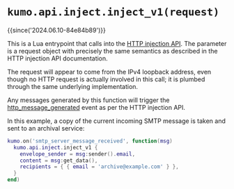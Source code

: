 # `kumo.api.inject.inject_v1(request)`

{{since('2024.06.10-84e84b89')}}

This is a Lua entrypoint that calls into the [HTTP injection
API](../http/api_inject_v1.md).  The parameter is a request object with
precisely the same semantics as described in the HTTP injection API
documentation.

The request will appear to come from the IPv4 loopback address, even though
no HTTP request is actually involved in this call; it is plumbed through
the same underlying implementation.

Any messages generated by this function will trigger the
[http_message_generated](../events/http_message_generated.md) event as per the
HTTP injection API.

In this example, a copy of the current incoming SMTP message is taken and sent
to an archival service:

```lua
kumo.on('smtp_server_message_received', function(msg)
  kumo.api.inject.inject_v1 {
    envelope_sender = msg:sender().email,
    content = msg:get_data(),
    recipients = { { email = 'archive@example.com' } },
  }
end)
```

